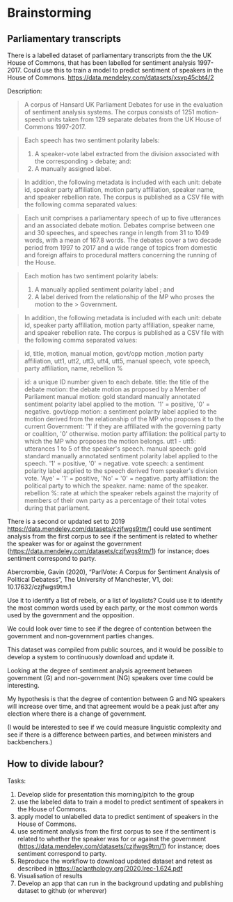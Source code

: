 # Brainstorming

## Parliamentary transcripts

There is a labelled dataset of parliamentary transcripts from the the UK House of Commons, that has been labelled for sentiment analysis 1997-2017. Could use this to train a model to predict sentiment of speakers in the House of Commons.
https://data.mendeley.com/datasets/xsvp45cbt4/2

Description: 
> A corpus of Hansard UK Parliament Debates for use in the evaluation of sentiment analysis systems.
> The corpus consists of 1251 motion-speech units taken from 129 separate debates from the UK House of Commons 1997-2017.


> Each speech has two sentiment polarity labels:
> 1. A speaker-vote label extracted from the division associated with the corresponding > debate; and: 
> 2. A manually assigned label.

> In addition, the following metadata is included with each unit: debate id, speaker party affiliation, motion party affiliation, speaker name, and speaker rebellion rate.
> The corpus is published as a CSV file with the following comma separated values:


> Each unit comprises a parliamentary speech of up to five utterances and an associated debate motion. Debates comprise between one and 30 speeches, and speeches range in length from 31 to 1049 words, with a mean of 167.8 words. The debates cover a two decade period from 1997 to 2017 and a wide range of topics from domestic and foreign affairs to procedural matters concerning the running of the House.

> Each motion has two sentiment polarity labels:
> 1. A manually applied sentiment polarity label ; and
> 2. A label derived from the relationship of the MP who proses the motion to the > Government.


> In addition, the following metadata is included with each unit: debate id, speaker party affiliation, motion party affiliation, speaker name, and speaker rebellion rate.
> The corpus is published as a CSV file with the following comma separated values:

> id, title, motion, manual motion, govt/opp motion ,motion party affiliation, utt1, utt2, utt3, utt4, utt5, manual speech, vote speech, party affiliation, name, rebellion %

> id: a unique ID number given to each debate.
> title: the title of the debate
> motion: the debate motion as proposed by a Member of Parliament
> manual motion: gold standard manually annotated sentiment polarity label applied to the motion. '1' = positive, '0' = negative.
> govt/opp motion: a sentiment polarity label applied to the motion derived from the relationship of the MP who proposes it to the current Government: '1' if they are affiliated with the governing party or coalition, '0' otherwise.
> motion party affiliation: the political party to which the MP who proposes the motion belongs.
> utt1 - utt5: utterances 1 to 5 of the speaker's speech.
> manual speech: gold standard manually annotated sentiment polarity label applied to the speech. '1' = positive, '0' = negative.
vote speech: a sentiment polarity label applied to the speech derived from speaker's division vote. 'Aye' = '1' = positive, 'No' = '0' = negative.
party affiliation: the political party to which the speaker.
name: name of the speaker.
rebellion %: rate at which the speaker rebels against the majority of members of their own party as a percentage of their total votes during that parliament.


There is a second or updated set to 2019
https://data.mendeley.com/datasets/czjfwgs9tm/1
could use sentiment analysis from the first corpus to see if the sentiment is related to whether the speaker was for or against the government (https://data.mendeley.com/datasets/czjfwgs9tm/1) for instance; does sentiment correspond to party. 

Abercrombie, Gavin (2020), “ParlVote:  A Corpus for Sentiment Analysis of Political Debatess”, The University of Manchester, V1, doi: 10.17632/czjfwgs9tm.1

Use it to identify a list of rebels, or a list of loyalists?
Could use it to identify the most common words used by each party, or the most common words used by the government and the opposition.

We could look over time to see if the degree of contention between the government and non-government parties changes.

This dataset was compiled from public sources, and it would be possible to develop a system to continuously download and update it.

Looking at the degree of sentiment analysis agreement between government (G) and non-government (NG) speakers over time could be interesting.

My hypothesis is that the degree of contention between G and NG speakers will increase over time, and that agreement would be a peak just after any election where there is a change of government.

(I would be interested to see if we could measure linguistic complexity and see if there is a difference between parties, and between ministers and backbenchers.)

## How to divide labour?

Tasks: 
1.  Develop slide for presentation this morning/pitch to the group
2.  use the labeled data to train a model to predict sentiment of speakers in the House of Commons.
3.  apply model to unlabelled data to predict sentiment of speakers in the House of Commons.
4.  use sentiment analysis from the first corpus to see if the sentiment is related to whether the speaker was for or against the government (https://data.mendeley.com/datasets/czjfwgs9tm/1) for instance; does sentiment correspond to party.
5.  Reproduce the workflow to download updated dataset and retest as described in https://aclanthology.org/2020.lrec-1.624.pdf
6.  Visualisation of results
7.  Develop an app that can run in the background updating and publishing dataset to github (or wherever)